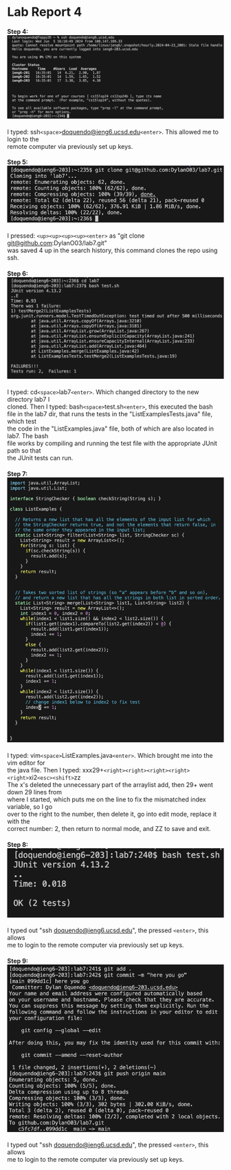# Lab Report 4
  #### Step 4: ![Step4](Step4.png)
  I typed: ssh`<space>`doquendo@ieng6.ucsd.edu`<enter>`. This allowed me to login to the  
  remote computer via previously set up keys.

  #### Step 5: ![Step5](Step5.png)
  I pressed: `<up><up><up><up><enter>` as "git clone git@github.com:DylanO03/lab7.git"  
  was saved 4 up in the search history, this command clones the repo using ssh.

  #### Step 6: ![Step6](Step6.png)
  I typed: cd`<space>`lab7`<enter>`. Which changed directory to the new directory lab7 I  
  cloned. Then I typed: bash`<space>`test.sh`<enter>`, this executed the bash  
  file in the lab7 dir, that runs the tests in the "ListExamplesTests.java" file, which test  
  the code in the "ListExamples.java" file, both of which are also located in lab7. The bash  
  file works by compiling and running the test file with the appropriate JUnit path so that  
  the JUnit tests can run.

  #### Step 7: ![Step7](Step7.png)
  I typed: vim`<space>`ListExamples.java`<enter>`. Which brought me into the vim editor for  
  the java file. Then I typed: xxx29+`<right><right><right><right><right>`xi2`<esc><shift>`zz  
  The x's deleted the unnecessary part of the arraylist add, then 29+ went down 29 lines from  
  where I started, which puts me on the line to fix the mismatched index variable, so I go  
  over to the right to the number, then delete it, go into edit mode, replace it with the  
  correct number: 2, then return to normal mode, and ZZ to save and exit.

  #### Step 8: ![Step8](Step8.png)
  I typed out "ssh doquendo@ieng6.ucsd.edu", the pressed `<enter>`, this allows  
  me to login to the remote computer via previously set up keys.

  #### Step 9: ![Step9](Step9.png)
  I typed out "ssh doquendo@ieng6.ucsd.edu", the pressed `<enter>`, this allows  
  me to login to the remote computer via previously set up keys.
